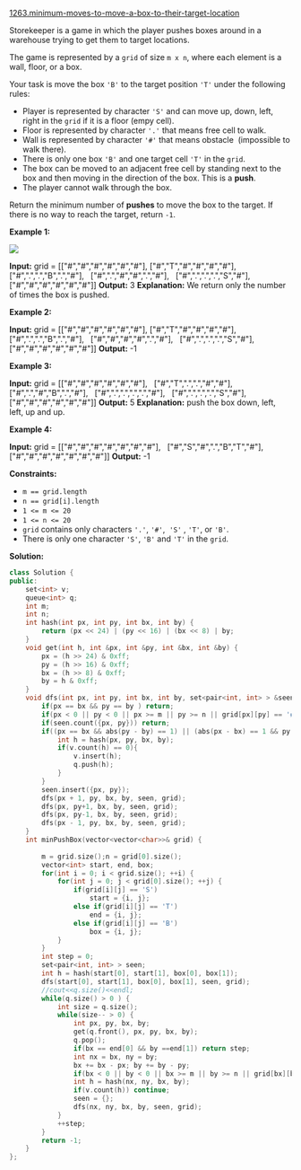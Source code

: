 [1263.minimum-moves-to-move-a-box-to-their-target-location](https://leetcode.com/problems/minimum-moves-to-move-a-box-to-their-target-location/)  

Storekeeper is a game in which the player pushes boxes around in a warehouse trying to get them to target locations.

The game is represented by a `grid` of size `m x n`, where each element is a wall, floor, or a box.

Your task is move the box `'B'` to the target position `'T'` under the following rules:

*   Player is represented by character `'S'` and can move up, down, left, right in the `grid` if it is a floor (empy cell).
*   Floor is represented by character `'.'` that means free cell to walk.
*   Wall is represented by character `'#'` that means obstacle  (impossible to walk there). 
*   There is only one box `'B'` and one target cell `'T'` in the `grid`.
*   The box can be moved to an adjacent free cell by standing next to the box and then moving in the direction of the box. This is a **push**.
*   The player cannot walk through the box.

Return the minimum number of **pushes** to move the box to the target. If there is no way to reach the target, return `-1`.

**Example 1:**

**![](https://assets.leetcode.com/uploads/2019/11/06/sample_1_1620.png)**

**Input:** grid = \[\["#","#","#","#","#","#"\],
               \["#","T","#","#","#","#"\],
               \["#",".",".","B",".","#"\],
               \["#",".","#","#",".","#"\],
               \["#",".",".",".","S","#"\],
               \["#","#","#","#","#","#"\]\]
**Output:** 3
**Explanation:** We return only the number of times the box is pushed.

**Example 2:**

**Input:** grid = \[\["#","#","#","#","#","#"\],
               \["#","T","#","#","#","#"\],
               \["#",".",".","B",".","#"\],
               \["#","#","#","#",".","#"\],
               \["#",".",".",".","S","#"\],
               \["#","#","#","#","#","#"\]\]
**Output:** -1

**Example 3:**

**Input:** grid = \[\["#","#","#","#","#","#"\],
               \["#","T",".",".","#","#"\],
               \["#",".","#","B",".","#"\],
               \["#",".",".",".",".","#"\],
               \["#",".",".",".","S","#"\],
               \["#","#","#","#","#","#"\]\]
**Output:** 5
**Explanation:**  push the box down, left, left, up and up.

**Example 4:**

**Input:** grid = \[\["#","#","#","#","#","#","#"\],
               \["#","S","#",".","B","T","#"\],
               \["#","#","#","#","#","#","#"\]\]
**Output:** -1

**Constraints:**

*   `m == grid.length`
*   `n == grid[i].length`
*   `1 <= m <= 20`
*   `1 <= n <= 20`
*   `grid` contains only characters `'.'`, `'#'`,  `'S'` , `'T'`, or `'B'`.
*   There is only one character `'S'`, `'B'` and `'T'` in the `grid`.  



**Solution:**  

```cpp
class Solution {
public:
    set<int> v;
    queue<int> q;
    int m;
    int n;
    int hash(int px, int py, int bx, int by) {
        return (px << 24) | (py << 16) | (bx << 8) | by;
    }
    void get(int h, int &px, int &py, int &bx, int &by) {
        px = (h >> 24) & 0xff;
        py = (h >> 16) & 0xff;
        bx = (h >> 8) & 0xff;
        by = h & 0xff;
    }
    void dfs(int px, int py, int bx, int by, set<pair<int, int> > &seen, vector<vector<char>>& grid) {
        if(px == bx && py == by ) return;
        if(px < 0 || py < 0 || px >= m || py >= n || grid[px][py] == '#') return;
        if(seen.count({px, py})) return;
        if((px == bx && abs(py - by) == 1) || (abs(px - bx) == 1 && py == by)) {
            int h = hash(px, py, bx, by);
            if(v.count(h) == 0){
                v.insert(h);
                q.push(h);
            }
        }
        seen.insert({px, py});
        dfs(px + 1, py, bx, by, seen, grid);
        dfs(px, py+1, bx, by, seen, grid);
        dfs(px, py-1, bx, by, seen, grid);
        dfs(px - 1, py, bx, by, seen, grid);
    }
    int minPushBox(vector<vector<char>>& grid) {
        
        m = grid.size();n = grid[0].size();
        vector<int> start, end, box;
        for(int i = 0; i < grid.size(); ++i) {
            for(int j = 0; j < grid[0].size(); ++j) {
                if(grid[i][j] == 'S')
                    start = {i, j};
                else if(grid[i][j] == 'T')
                    end = {i, j};
                else if(grid[i][j] == 'B')
                    box = {i, j};
            }
        }
        int step = 0;
        set<pair<int, int> > seen;
        int h = hash(start[0], start[1], box[0], box[1]);
        dfs(start[0], start[1], box[0], box[1], seen, grid);
        //cout<<q.size()<<endl;
        while(q.size() > 0 ) {
            int size = q.size();
            while(size-- > 0) {
                int px, py, bx, by;
                get(q.front(), px, py, bx, by);
                q.pop();
                if(bx == end[0] && by ==end[1]) return step;
                int nx = bx, ny = by;
                bx += bx - px; by += by - py;
                if(bx < 0 || by < 0 || bx >= m || by >= n || grid[bx][by] == '#') continue;
                int h = hash(nx, ny, bx, by);
                if(v.count(h)) continue;
                seen = {};
                dfs(nx, ny, bx, by, seen, grid);
            }
            ++step;
        }
        return -1;
    }
};
```
      